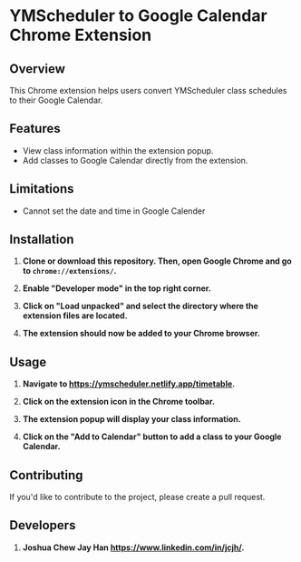 # YMScheduler to Google Calendar Chrome Extension

## Overview

This Chrome extension helps users convert YMScheduler class schedules to their Google Calendar.

## Features

- View class information within the extension popup.
- Add classes to Google Calendar directly from the extension.

## Limitations

- Cannot set the date and time in Google Calender

## Installation

1. **Clone or download this repository. Then, open Google Chrome and go to `chrome://extensions/`.**

2. **Enable "Developer mode" in the top right corner.**

3. **Click on "Load unpacked" and select the directory where the extension files are located.**

4. **The extension should now be added to your Chrome browser.**

## Usage

1. **Navigate to https://ymscheduler.netlify.app/timetable.**

2. **Click on the extension icon in the Chrome toolbar.**

3. **The extension popup will display your class information.**

4. **Click on the "Add to Calendar" button to add a class to your Google Calendar.**

## Contributing

If you'd like to contribute to the project, please create a pull request.

## Developers

1. **Joshua Chew Jay Han https://www.linkedin.com/in/jcjh/.**